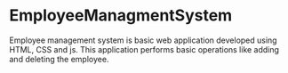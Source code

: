 # EmployeeManagmentSystem
Employee management system is basic web application developed using HTML, CSS and js. This application performs basic operations like adding and deleting the employee.
